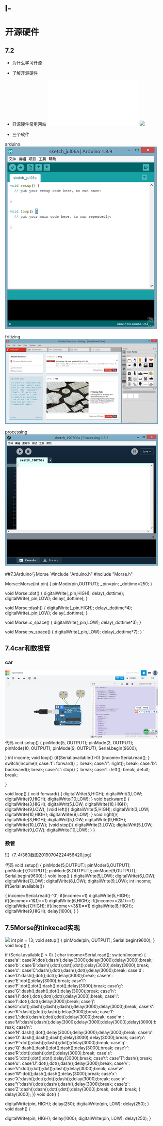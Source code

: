 # l-
# 开源硬件

## 7.2

* 为什么学习开源

* 了解开源硬件
* 开源硬件常用网站
![](www.arduino.cc)
![](linux.ubuntu.org.cn)
* 三个软件

arduino
![](screenshot/Arduino.png)

fritizing
![](screenshot/fritizing.png)

processing
![](screenshot/processing.png)

##7.3Arduino与Morse
`#include "Arduino.h"
#include "Morse.h"

Morse::Morse(int pin)
{
	pinMode(pin,OUTPUT);
	_pin=pin;
	_dottime=250;
}

void Morse::dot()
{
	digitalWrite(_pin,HIGH);
	delay(_dottime);
	digitalWrite(_pin,LOW);
	delay(_dottime);
}

void Morse::dash()
{
	digitalWrite(_pin,HIGH);
	delay(_dottime*4);
	digitalWrite(_pin,LOW);
	delay(_dottime);
}

void Morse::c_space()
{
	digitalWrite(_pin,LOW);
	delay(_dottime*3);
}

void Morse::w_space()
{
	digitalWrite(_pin,LOW);
	delay(_dottime*7);
}
`

## 7.4car和数极管

### car
![](screenshot/car.png)
代码
void setup()
{
  pinMode(5, OUTPUT);
   pinMode(3, OUTPUT);
   pinMode(10, OUTPUT);
   pinMode(9, OUTPUT);
  Serial.begin(9600);
      
  
}
int income;
void loop()
{if(Serial.available()>0)
{income=Serial.read();
}
 switch(income){
   case:'f':
   forward()；
  break;
   case:'r':
   right();
   break;
   case:'b':
   backwaed();
   break;
   case:'s':
   stop()；
     break;
   case:'l':
   left();
   break;
   defult;
   break;
   

}

void loop()
{
  void forward()
  {
  digitalWrite(5,HIGH);
  digitalWrit(3,LOW;
  digitalWrite(9,HIGH);
  digitalWrite(10,LOW);
}
  void backward()
   {
  digitalWrite(3,HIGH);
  digitalWrit(5,LOW;
  digitalWrite(10,HIGH);
  digitalWrite(9,LOW);
}void left(){
  digitalWrite(5,HIGH);
  digitalWrit(3,LOW;
  digitalWrite(10,HIGH);
  digitalWrite(9,LOW);
}
  void right(){
  digitalWrite(3,HIGH);
  digitalWrit(5,LOW;
  digitalWrite(9,HIGH);
  digitalWrite(10,LOW);
}void stop(){
  digitalWrite(3,LOW);
  digitalWrit(5,LOW;
  digitalWrite(9,LOW);
  digitalWrite(10,LOW);
}
}

### 数管
![]（7. 4/360截图20190704224456420.jpg）

代码
void setup()
{
  pinMode(5,OUTPUT);
  pinMode(6,OUTPUT);
  pinMode(7,OUTPUT);
  pinMode(8,OUTPUT);
  pinMode(9,OUTPUT);
  Serial.begin(9600);
}
void loop()
{
    digitalWrite(5,LOW);
    digitalWrite(6,LOW);
    digitalWrite(7,LOW);
    digitalWrite(8,LOW);
    digitalWrite(9,LOW);
    int income;
  if(Serial.available())

  {
    income=Serial.read()-'0';
    if(income==1)
       digitalWrite(5,HIGH);
    if((income>>1&1)==1)
       digitalWrite(6,HIGH);
    if((income>>2&1)==1)
       digitalWrite(7,HIGH);
     if((income>>3&1)==1)
       digitalWrite(8,HIGH);
     digitalWrite(9,HIGH);
       delay(1000);
       }
       }


## 7.5Morse的tinkecad实现 
![](Morse模拟/morse.jpg)
int pin = 13;
void setup()
{
pinMode(pin, OUTPUT);
Serial.begin(9600);
}
void loop()
{ 
 
if (Serial.available() > 0)
{
char income=Serial.read();
switch(income)
{
case'a':
case'A':dot();dash();delay(3000);delay(3000);delay(3000);break;
case'b':
case'B':dash();dot();dot();dot();delay(3000);delay(3000);break;
case'c':
case'C':dash();dot();dash();dot();delay(3000);break;
case'd':
case'D':dash();dot();dot();delay(3000);break;
case'e':
case'E':dot();delay(3000);break;
case'f':
case'F':dot();dot();dash();dot();delay(3000);break;
case'g':
case'G':dash();dash();dot();delay(3000);break;
case'h':
case'H':dot();dot();dot();dot();delay(3000);break;
case'i':
case'I':dot();dot();delay(3000);break;
case'j':
case'J':dot();dash();dash();dash();delay(3000);delay(3000);break;
case'k':
case'K':dash();dot();dash();delay(3000);break;
case'l':
case'L':dot();dash();dot();dot();delay(3000);break;
case'm':
case'M':dash();dash();delay(3000);delay(3000);delay(3000);delay(3000);break;
case'n':
case'N':dash();dot();delay(3000);delay(3000);delay(3000);break;
case'o':
case'O':dash();dash();dash();delay(3000);delay(3000);break;
case'p':
case'P':dot();dash();dash();dot();delay(3000);break;
case'q':
case'Q':dash();dash();dot();dash();delay(3000);break;
case'r':
case'R':dot();dash();dot();delay(3000);break;
case's':
case'S':dot();dot();dot();delay(3000);break;
case't':
case'T':dash();break;
case'u':
case'U':dot();dot();dash();delay(3000);break;
case'v':
case'V':dot();dot();dot();dash();delay(3000);break;
case'w':
case'W':dot();dash();dash();delay(3000);break;
case'x':
case'X':dash();dot();dot();dash();delay(3000);break;
case'y':
case'Y':dash();dot();dash();dash();delay(3000);break;
case'z':
case'Z':dash();dash();dot();dot();delay(3000);break;
defult:
break;
 }
delay(3000);
}}
  void dot()
  {

digitalWrite(pin, HIGH);
delay(250);
digitalWrite(pin, LOW);
delay(250);
  }
  void dash()
  {

digitalWrite(pin, HIGH);
delay(1000);
digitalWrite(pin, LOW);
 delay(250);
  }

